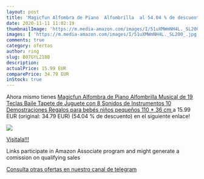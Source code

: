 ```yaml
---
layout: post
title: 'Magicfun Alfombra de Piano  Alfombrilla  al 54.04 % de descuento'
date: 2020-11-11 11:02:19
thumbnailImage: 'https://m.media-amazon.com/images/I/51uXMWmNH4L._SL200_.jpg'
images: [ 'https://m.media-amazon.com/images/I/51uXMWmNH4L._SL200_.jpg' ]
comments: true
category: ofertas
author: ring
slug: B07GYL218B
description:
actualPrice: 15.99 EUR
comparePrice: 34.79 EUR
inStock: true
---
```


Ahora mismo tienes [Magicfun Alfombra de Piano  Alfombrilla Musical de 19 Teclas  Baile Tapete de Juguete con 8 Sonidos de Instrumentos  10 Demostraciones  Regalos para bebés niños pequeños  110 * 36 cm ](https://www.amazon.es/dp/B07GYL218B/?tag=tolees-21) a 15.99 EUR (original: 34.79 EUR) (54.04 %  de descuento) en el siguiente enlace!

[![](https://m.media-amazon.com/images/I/51uXMWmNH4L._SL200_.jpg)](https://www.amazon.es/dp/B07GYL218B/?tag=tolees-21)

[Visítala!!!](https://www.amazon.es/dp/B07GYL218B/?tag=tolees-21)

Links participate in Amazon Associate program and might generate a comission on qualifying sales

[Consulta otras ofertas en nuestro canal de telegram](https://t.me/s/ofertas25)
